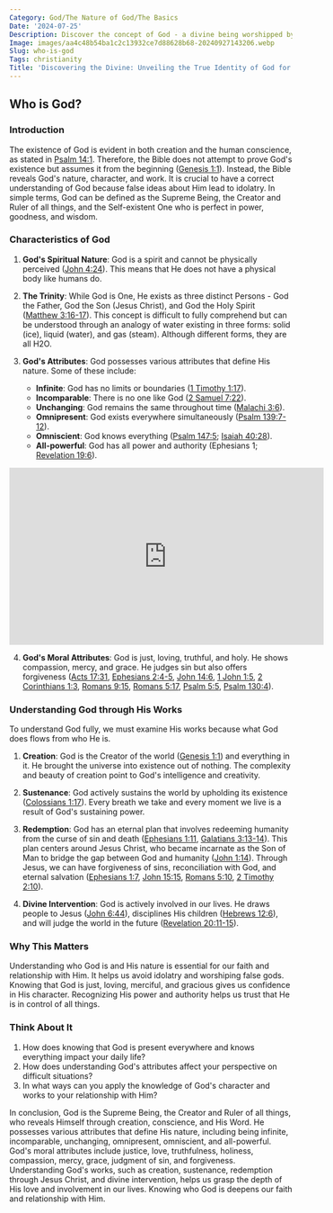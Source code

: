 ```yaml
---
Category: God/The Nature of God/The Basics
Date: '2024-07-25'
Description: Discover the concept of God - a divine being worshipped by various religions worldwide. Explore the significance and beliefs surrounding this omnipotent entity.
Image: images/aa4c48b54ba1c2c13932ce7d88628b68-20240927143206.webp
Slug: who-is-god
Tags: christianity
Title: 'Discovering the Divine: Unveiling the True Identity of God for Christian Believers'
---
```


## Who is God?

### Introduction

The existence of God is evident in both creation and the human conscience, as stated in [Psalm 14:1](https://www.bibleref.com/Psalm/14/Psalm-14-1.html). Therefore, the Bible does not attempt to prove God's existence but assumes it from the beginning ([Genesis 1:1](https://www.bibleref.com/Genesis/1/Genesis-1-1.html)). Instead, the Bible reveals God's nature, character, and work. It is crucial to have a correct understanding of God because false ideas about Him lead to idolatry. In simple terms, God can be defined as the Supreme Being, the Creator and Ruler of all things, and the Self-existent One who is perfect in power, goodness, and wisdom.

### Characteristics of God

1. **God's Spiritual Nature**: God is a spirit and cannot be physically perceived ([John 4:24](https://www.bibleref.com/John/4/John-4-24.html)). This means that He does not have a physical body like humans do.

2. **The Trinity**: While God is One, He exists as three distinct Persons - God the Father, God the Son (Jesus Christ), and God the Holy Spirit ([Matthew 3:16-17](https://www.bibleref.com/Matthew/3/Matthew-3-16.html)). This concept is difficult to fully comprehend but can be understood through an analogy of water existing in three forms: solid (ice), liquid (water), and gas (steam). Although different forms, they are all H2O.

3. **God's Attributes**: God possesses various attributes that define His nature. Some of these include:

   - **Infinite**: God has no limits or boundaries ([1 Timothy 1:17](https://www.bibleref.com/1-Timothy/1/1-Timothy-1-17.html)).
   - **Incomparable**: There is no one like God ([2 Samuel 7:22](https://www.bibleref.com/2-Samuel/7/2-Samuel-7-22.html)).
   - **Unchanging**: God remains the same throughout time ([Malachi 3:6](https://www.bibleref.com/Malachi/3/Malachi-3-6.html)).
   - **Omnipresent**: God exists everywhere simultaneously ([Psalm 139:7-12](https://www.bibleref.com/Psalm/139/Psalm-139-7.html)).
   - **Omniscient**: God knows everything ([Psalm 147:5](https://www.bibleref.com/Psalm/147/Psalm-147-5.html); [Isaiah 40:28](https://www.bibleref.com/Isaiah/40/Isaiah-40-28.html)).
   - **All-powerful**: God has all power and authority (Ephesians 1; [Revelation 19:6](https://www.bibleref.com/Revelation/19/Revelation-19-6.html)).


<iframe width="560" height="315" src="https://www.youtube.com/embed/_ie9musGEqQ" frameborder="0" allow="autoplay; encrypted-media" allowfullscreen></iframe>


4. **God's Moral Attributes**: God is just, loving, truthful, and holy. He shows compassion, mercy, and grace. He judges sin but also offers forgiveness ([Acts 17:31](https://www.bibleref.com/Acts/17/Acts-17-31.html), [Ephesians 2:4-5](https://www.bibleref.com/Ephesians/2/Ephesians-2-4.html), [John 14:6](https://www.bibleref.com/John/14/John-14-6.html), [1 John 1:5](https://www.bibleref.com/1-John/1/1-John-1-5.html), [2 Corinthians 1:3](https://www.bibleref.com/2-Corinthians/1/2-Corinthians-1-3.html), [Romans 9:15](https://www.bibleref.com/Romans/9/Romans-9-15.html), [Romans 5:17](https://www.bibleref.com/Romans/5/Romans-5-17.html), [Psalm 5:5](https://www.bibleref.com/Psalm/5/Psalm-5-5.html), [Psalm 130:4](https://www.bibleref.com/Psalm/130/Psalm-130-4.html)).

### Understanding God through His Works

To understand God fully, we must examine His works because what God does flows from who He is.

1. **Creation**: God is the Creator of the world ([Genesis 1:1](https://www.bibleref.com/Genesis/1/Genesis-1-1.html)) and everything in it. He brought the universe into existence out of nothing. The complexity and beauty of creation point to God's intelligence and creativity.

2. **Sustenance**: God actively sustains the world by upholding its existence ([Colossians 1:17](https://www.bibleref.com/Colossians/1/Colossians-1-17.html)). Every breath we take and every moment we live is a result of God's sustaining power.

3. **Redemption**: God has an eternal plan that involves redeeming humanity from the curse of sin and death ([Ephesians 1:11](https://www.bibleref.com/Ephesians/1/Ephesians-1-11.html), [Galatians 3:13-14](https://www.bibleref.com/Galatians/3/Galatians-3-13.html)). This plan centers around Jesus Christ, who became incarnate as the Son of Man to bridge the gap between God and humanity ([John 1:14](https://www.bibleref.com/John/1/John-1-14.html)). Through Jesus, we can have forgiveness of sins, reconciliation with God, and eternal salvation ([Ephesians 1:7](https://www.bibleref.com/Ephesians/1/Ephesians-1-7.html), [John 15:15](https://www.bibleref.com/John/15/John-15-15.html), [Romans 5:10](https://www.bibleref.com/Romans/5/Romans-5-10.html), [2 Timothy 2:10](https://www.bibleref.com/2-Timothy/2/2-Timothy-2-10.html)).

4. **Divine Intervention**: God is actively involved in our lives. He draws people to Jesus ([John 6:44](https://www.bibleref.com/John/6/John-6-44.html)), disciplines His children ([Hebrews 12:6](https://www.bibleref.com/Hebrews/12/Hebrews-12-6.html)), and will judge the world in the future ([Revelation 20:11-15](https://www.bibleref.com/Revelation/20/Revelation-20-11.html)).

### Why This Matters

Understanding who God is and His nature is essential for our faith and relationship with Him. It helps us avoid idolatry and worshiping false gods. Knowing that God is just, loving, merciful, and gracious gives us confidence in His character. Recognizing His power and authority helps us trust that He is in control of all things.

### Think About It

1. How does knowing that God is present everywhere and knows everything impact your daily life?
2. How does understanding God's attributes affect your perspective on difficult situations?
3. In what ways can you apply the knowledge of God's character and works to your relationship with Him?

In conclusion, God is the Supreme Being, the Creator and Ruler of all things, who reveals Himself through creation, conscience, and His Word. He possesses various attributes that define His nature, including being infinite, incomparable, unchanging, omnipresent, omniscient, and all-powerful. God's moral attributes include justice, love, truthfulness, holiness, compassion, mercy, grace, judgment of sin, and forgiveness. Understanding God's works, such as creation, sustenance, redemption through Jesus Christ, and divine intervention, helps us grasp the depth of His love and involvement in our lives. Knowing who God is deepens our faith and relationship with Him.